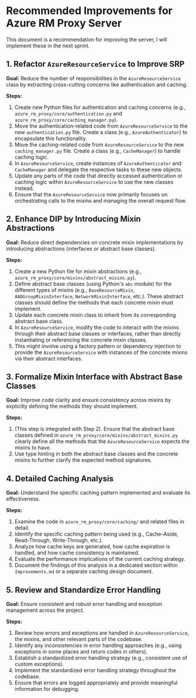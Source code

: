 # Recommended Improvements for Azure RM Proxy Server

This document is a recommendation for improving the server, I will implement these in the next sprint.


## 1. Refactor `AzureResourceService` to Improve SRP

**Goal:** Reduce the number of responsibilities in the `AzureResourceService` class by extracting cross-cutting concerns like authentication and caching.

**Steps:**

1.  Create new Python files for authentication and caching concerns (e.g., `azure_rm_proxy/core/authentication.py` and `azure_rm_proxy/core/caching_manager.py`).
2.  Move the authentication-related code from `AzureResourceService` to the new `authentication.py` file. Create a class (e.g., `AzureAuthenticator`) to encapsulate this functionality.
3.  Move the caching-related code from `AzureResourceService` to the new `caching_manager.py` file. Create a class (e.g., `CacheManager`) to handle caching logic.
4.  In `AzureResourceService`, create instances of `AzureAuthenticator` and `CacheManager` and delegate the respective tasks to these new objects.
5.  Update any parts of the code that directly accessed authentication or caching logic within `AzureResourceService` to use the new classes instead.
6.  Ensure that the `AzureResourceService` now primarily focuses on orchestrating calls to the mixins and managing the overall request flow.

## 2. Enhance DIP by Introducing Mixin Abstractions

**Goal:** Reduce direct dependencies on concrete mixin implementations by introducing abstractions (interfaces or abstract base classes).

**Steps:**

1.  Create a new Python file for mixin abstractions (e.g., `azure_rm_proxy/core/mixins/abstract_mixins.py`).
2.  Define abstract base classes (using Python's `abc` module) for the different types of mixins (e.g., `BaseResourceMixin`, `AADGroupMixinInterface`, `NetworkMixinInterface`, etc.). These abstract classes should define the methods that each concrete mixin must implement.
3.  Update each concrete mixin class to inherit from its corresponding abstract base class.
4.  In `AzureResourceService`, modify the code to interact with the mixins through their abstract base classes or interfaces, rather than directly instantiating or referencing the concrete mixin classes.
5.  This might involve using a factory pattern or dependency injection to provide the `AzureResourceService` with instances of the concrete mixins via their abstract interfaces.

## 3. Formalize Mixin Interface with Abstract Base Classes

**Goal:** Improve code clarity and ensure consistency across mixins by explicitly defining the methods they should implement.

**Steps:**

1.  (This step is integrated with Step 2). Ensure that the abstract base classes defined in `azure_rm_proxy/core/mixins/abstract_mixins.py` clearly define all the methods that the `AzureResourceService` expects the mixins to have.
2.  Use type hinting in both the abstract base classes and the concrete mixins to further clarify the expected method signatures.

## 4. Detailed Caching Analysis

**Goal:** Understand the specific caching pattern implemented and evaluate its effectiveness.

**Steps:**

1.  Examine the code in `azure_rm_proxy/core/caching/` and related files in detail.
2.  Identify the specific caching pattern being used (e.g., Cache-Aside, Read-Through, Write-Through, etc.).
3.  Analyze how cache keys are generated, how cache expiration is handled, and how cache consistency is maintained.
4.  Evaluate the performance implications of the current caching strategy.
5.  Document the findings of this analysis in a dedicated section within `Improvements.md` or a separate caching design document.

## 5. Review and Standardize Error Handling

**Goal:** Ensure consistent and robust error handling and exception management across the project.

**Steps:**

1.  Review how errors and exceptions are handled in `AzureResourceService`, the mixins, and other relevant parts of the codebase.
2.  Identify any inconsistencies in error handling approaches (e.g., using exceptions in some places and return codes in others).
3.  Establish a standardized error handling strategy (e.g., consistent use of custom exceptions).
4.  Implement the standardized error handling strategy throughout the codebase.
5.  Ensure that errors are logged appropriately and provide meaningful information for debugging.